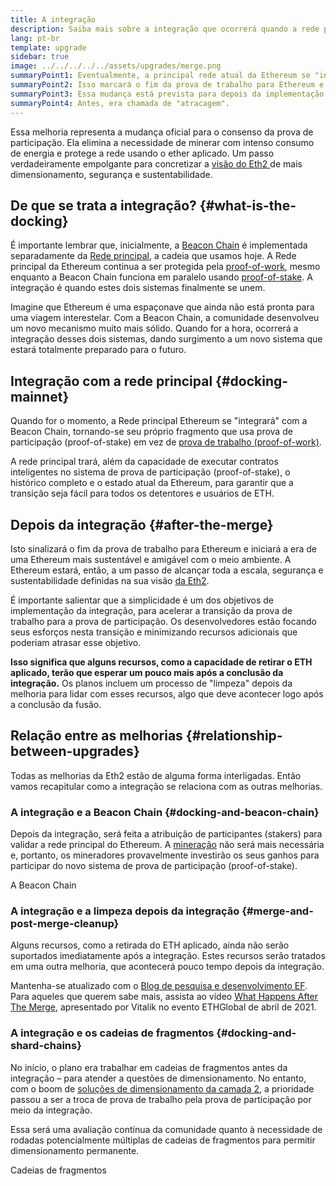 ```yaml
---
title: A integração
description: Saiba mais sobre a integração que ocorrerá quando a rede principal do Ethereum se unir ao sistema de prova de participação (proof-of-stake) coordenado pela Beacon Chain.
lang: pt-br
template: upgrade
sidebar: true
image: ../../../../../assets/upgrades/merge.png
summaryPoint1: Eventualmente, a principal rede atual da Ethereum se "integrará" ao sistema de prova de participação.
summaryPoint2: Isso marcará o fim da prova de trabalho para Ethereum e a transição completa para a prova de participação.
summaryPoint3: Essa mudança está prevista para depois da implementação das cadeias de fragmentos.
summaryPoint4: Antes, era chamada de "atracagem".
---
```


<UpgradeStatus dateKey="page-upgrades-merge-date">
  Essa melhoria representa a mudança oficial para o consenso da prova de participação. Ela elimina a necessidade de minerar com intenso consumo de energia e protege a rede usando o ether aplicado. Um passo verdadeiramente empolgante para concretizar a <a href="/upgrades/vision/"> visão do Eth2 </a> de mais dimensionamento, segurança e sustentabilidade.
</UpgradeStatus>

## De que se trata a integração? {#what-is-the-docking}

É importante lembrar que, inicialmente, a [Beacon Chain](/upgrades/beacon-chain/) é implementada separadamente da [Rede principal](/glossary/#mainnet), a cadeia que usamos hoje. A Rede principal da Ethereum continua a ser protegida pela [proof-of-work](/developers/docs/consensus-mechanisms/pow/), mesmo enquanto a Beacon Chain funciona em paralelo usando [proof-of-stake](/developers/docs/consensus-mechanisms/pos/). A integração é quando estes dois sistemas finalmente se unem.

Imagine que Ethereum é uma espaçonave que ainda não está pronta para uma viagem interestelar. Com a Beacon Chain, a comunidade desenvolveu um novo mecanismo muito mais sólido. Quando for a hora, ocorrerá a integração desses dois sistemas, dando surgimento a um novo sistema que estará totalmente preparado para o futuro.

## Integração com a rede principal {#docking-mainnet}

Quando for o momento, a Rede principal Ethereum se "integrará" com a Beacon Chain, tornando-se seu próprio fragmento que usa prova de participação (proof-of-stake) em vez de [ prova de trabalho (proof-of-work)](/developers/docs/consensus-mechanisms/pow/).

A rede principal trará, além da capacidade de executar contratos inteligentes no sistema de prova de participação (proof-of-stake), o histórico completo e o estado atual da Ethereum, para garantir que a transição seja fácil para todos os detentores e usuários de ETH.

## Depois da integração {#after-the-merge}

Isto sinalizará o fim da prova de trabalho para Ethereum e iniciará a era de uma Ethereum mais sustentável e amigável com o meio ambiente. A Ethereum estará, então, a um passo de alcançar toda a escala, segurança e sustentabilidade definidas na sua visão [da Eth2](/upgrades/vision/).

É importante salientar que a simplicidade é um dos objetivos de implementação da integração, para acelerar a transição da prova de trabalho para a prova de participação. Os desenvolvedores estão focando seus esforços nesta transição e minimizando recursos adicionais que poderiam atrasar esse objetivo.

**Isso significa que alguns recursos, como a capacidade de retirar o ETH aplicado, terão que esperar um pouco mais após a conclusão da integração.** Os planos incluem um processo de "limpeza" depois da melhoria para lidar com esses recursos, algo que deve acontecer logo após a conclusão da fusão.

## Relação entre as melhorias {#relationship-between-upgrades}

Todas as melhorias da Eth2 estão de alguma forma interligadas. Então vamos recapitular como a integração se relaciona com as outras melhorias.

### A integração e a Beacon Chain {#docking-and-beacon-chain}

Depois da integração, será feita a atribuição de participantes (stakers) para validar a rede principal do Ethereum. A [mineração](/developers/docs/consensus-mechanisms/pow/mining/) não será mais necessária e, portanto, os mineradores provavelmente investirão os seus ganhos para participar do novo sistema de prova de participação (proof-of-stake).

<ButtonLink to="/upgrades/beacon-chain/">A Beacon Chain</ButtonLink>

### A integração e a limpeza depois da integração {#merge-and-post-merge-cleanup}

Alguns recursos, como a retirada do ETH aplicado, ainda não serão suportados imediatamente após a integração. Estes recursos serão tratados em uma outra melhoria, que acontecerá pouco tempo depois da integração.

Mantenha-se atualizado com o [Blog de pesquisa e desenvolvimento EF](https://blog.ethereum.org/category/research-and-development/). Para aqueles que querem sabe mais, assista ao vídeo [What Happens After The Merge](https://youtu.be/7ggwLccuN5s?t=101), apresentado por Vitalik no evento ETHGlobal de abril de 2021.

### A integração e os cadeias de fragmentos {#docking-and-shard-chains}

No início, o plano era trabalhar em cadeias de fragmentos antes da integração – para atender a questões de dimensionamento. No entanto, com o boom de [soluções de dimensionamento da camada 2](/developers/docs/scaling/#layer-2-scaling), a prioridade passou a ser a troca de prova de trabalho pela prova de participação por meio da integração.

Essa será uma avaliação contínua da comunidade quanto à necessidade de rodadas potencialmente múltiplas de cadeias de fragmentos para permitir dimensionamento permanente.

<ButtonLink to="/upgrades/shard-chains/">Cadeias de fragmentos</ButtonLink>
